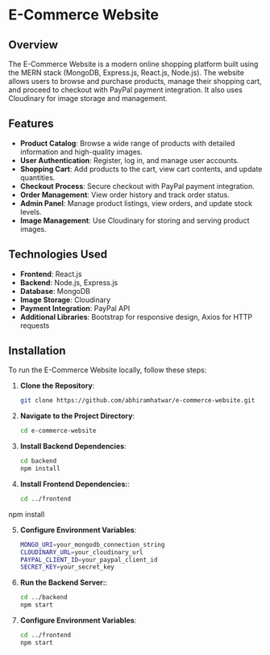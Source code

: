 # E-Commerce Website

## Overview

The E-Commerce Website is a modern online shopping platform built using the MERN stack (MongoDB, Express.js, React.js, Node.js). The website allows users to browse and purchase products, manage their shopping cart, and proceed to checkout with PayPal payment integration. It also uses Cloudinary for image storage and management.

## Features

- **Product Catalog**: Browse a wide range of products with detailed information and high-quality images.
- **User Authentication**: Register, log in, and manage user accounts.
- **Shopping Cart**: Add products to the cart, view cart contents, and update quantities.
- **Checkout Process**: Secure checkout with PayPal payment integration.
- **Order Management**: View order history and track order status.
- **Admin Panel**: Manage product listings, view orders, and update stock levels.
- **Image Management**: Use Cloudinary for storing and serving product images.

## Technologies Used

- **Frontend**: React.js
- **Backend**: Node.js, Express.js
- **Database**: MongoDB
- **Image Storage**: Cloudinary
- **Payment Integration**: PayPal API
- **Additional Libraries**: Bootstrap for responsive design, Axios for HTTP requests

## Installation

To run the E-Commerce Website locally, follow these steps:

1. **Clone the Repository**:
   ```bash
   git clone https://github.com/abhiramhatwar/e-commerce-website.git

2. **Navigate to the Project Directory**:
   ```bash
   cd e-commerce-website


3. **Install Backend Dependencies**:
   ```bash
   cd backend
   npm install

4. **Install Frontend Dependencies:**:
   ```bash
   cd ../frontend
npm install

5. **Configure Environment Variables**:
    ```bash
    MONGO_URI=your_mongodb_connection_string
    CLOUDINARY_URL=your_cloudinary_url
    PAYPAL_CLIENT_ID=your_paypal_client_id
    SECRET_KEY=your_secret_key
    
6. **Run the Backend Server:**:
    ```bash
    cd ../backend
    npm start

7. **Configure Environment Variables**:
    ```bash
    cd ../frontend
    npm start

    




   

